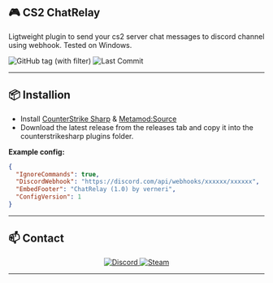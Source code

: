 ## 🎮 CS2 ChatRelay

Ligtweight plugin to send your cs2 server chat messages to discord channel using webhook.
Tested on Windows.

![GitHub tag (with filter)](https://img.shields.io/github/v/tag/asapverneri/CS2-ChatRelay?style=for-the-badge&label=Version)
![Last Commit](https://img.shields.io/github/last-commit/asapverneri/CS2-ChatRelay?style=for-the-badge)

---

## 📦 Installion

- Install [CounterStrike Sharp](https://github.com/roflmuffin/CounterStrikeSharp) & [Metamod:Source](https://www.sourcemm.net/downloads.php/?branch=master)
- Download the latest release from the releases tab and copy it into the counterstrikesharp plugins folder.

**Example config:**
```json
{
  "IgnoreCommands": true,
  "DiscordWebhook": "https://discord.com/api/webhooks/xxxxxx/xxxxxx",
  "EmbedFooter": "ChatRelay (1.0) by verneri",
  "ConfigVersion": 1
}
```

---

## 📫 Contact

<div align="center">
  <a href="https://discordapp.com/users/367644530121637888">
    <img src="https://img.shields.io/badge/Discord-7289DA?style=for-the-badge&logo=discord&logoColor=white" alt="Discord" />
  </a>
  <a href="https://steamcommunity.com/id/vvernerii/">
    <img src="https://img.shields.io/badge/Steam-000000?style=for-the-badge&logo=steam&logoColor=white" alt="Steam" />
  </a>
</div>

---
